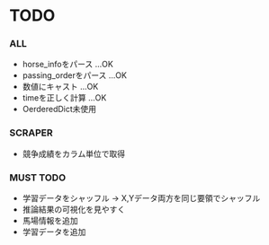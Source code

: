 # TODO

### ALL 
* horse_infoをパース        ...OK
* passing_orderをパース     ...OK
* 数値にキャスト            ...OK
* timeを正しく計算          ...OK
* OerderedDict未使用

### SCRAPER
* 競争成績をカラム単位で取得

### MUST TODO
* 学習データをシャッフル -> X,Yデータ両方を同じ要領でシャッフル
* 推論結果の可視化を見やすく
* 馬場情報を追加
* 学習データを追加
